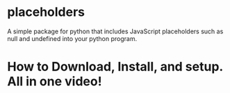 # placeholders
A simple package for python that includes JavaScript placeholders such as null and undefined into your python program.
# How to Download, Install, and setup. All in one video!
